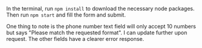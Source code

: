 In the terminal, run `npm install` to download the necessary node packages. 
Then run `npm start` and fill the form and submit. 
 
One thing to note is the phone number text field will only accept 10 numbers but says "Please match the requested format". I can update further upon request.
The other fields have a clearer error response.
